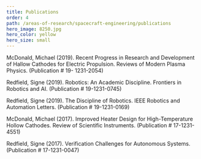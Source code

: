 ```yaml
---
title: Publications
order: 4
path: /areas-of-research/spacecraft-engineering/publications
hero_image: 8250.jpg
hero_color: yellow
hero_size: small
---
```

McDonald, Michael (2019). Recent Progress in Research and Development of Hallow Cathodes for Electric Propulsion. Reviews of Modern Plasma Physics. (Publication # 19- 1231-2054)

Redfield, Signe (2019). Robotics: An Academic Discipline. Frontiers in Robotics and AI. (Publication # 19-1231-0745)

Redfield, Signe (2019). The Discipline of Robotics. IEEE Robotics and Automation Letters. (Publication # 19-1231-0169)

McDonald, Michael (2017). Improved Heater Design for High-Temperature Hollow Cathodes. Review of Scientific Instruments. (Publication # 17-1231-4551)

Redfield, Signe (2017). Verification Challenges for Autonomous Systems. (Publication # 17-1231-0047)
